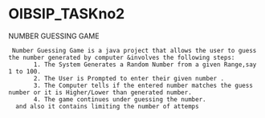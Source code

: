 # OIBSIP_TASKno2
NUMBER GUESSING GAME

     Number Guessing Game is a java project that allows the user to guess the number generated by computer &involves the following steps:
           1. The System Generates a Random Number from a given Range,say 1 to 100.
           2. The User is Prompted to enter their given number .
           3. The Computer tells if the entered number matches the guess number or it is Higher/Lower than generated number.
           4. The game continues under guessing the number.
      and also it contains limiting the number of attemps
